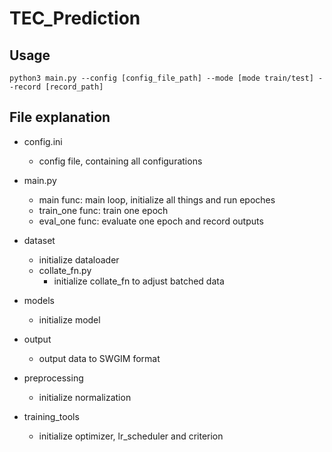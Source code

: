 # TEC_Prediction

## Usage
```
python3 main.py --config [config_file_path] --mode [mode train/test] --record [record_path]
```
## File explanation

- config.ini  
  - config file, containing all configurations  
- main.py  
  - main func: main loop, initialize all things and run epoches  
  - train_one func: train one epoch  
  - eval_one func: evaluate one epoch and record outputs  
- dataset
  - initialize dataloader
  - collate_fn.py  
    - initialize collate_fn to adjust batched data  
- models
  - initialize model
- output
  - output data to SWGIM format  

- preprocessing
  - initialize normalization

- training_tools
  - initialize optimizer, lr_scheduler and criterion
